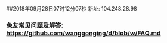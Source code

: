 ##2018年09月28日07时12分07秒 新址: 104.248.28.98
### 兔友常见问题及解答: https://github.com/wanggonging/d/blob/w/FAQ.md

